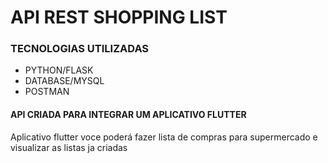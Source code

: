 <h1>API REST SHOPPING LIST</h1>

<h3>TECNOLOGIAS UTILIZADAS</h3>

- PYTHON/FLASK
- DATABASE/MYSQL
- POSTMAN

<h4>API CRIADA PARA INTEGRAR UM APLICATIVO FLUTTER</h4>

<p>Aplicativo flutter voce poderá fazer lista de compras para supermercado e visualizar as listas ja criadas</p>
